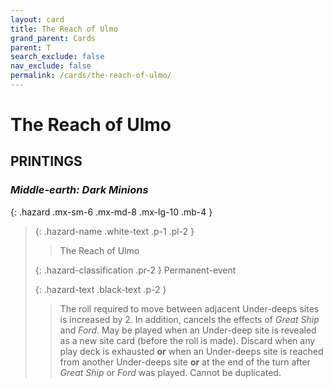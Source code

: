 ```yaml
---
layout: card
title: The Reach of Ulmo
grand_parent: Cards
parent: T
search_exclude: false
nav_exclude: false
permalink: /cards/the-reach-of-ulmo/
---
```


# The Reach of Ulmo


## PRINTINGS


### _Middle-earth: Dark Minions_

{: .hazard .mx-sm-6 .mx-md-8 .mx-lg-10 .mb-4 }
> {: .hazard-name .white-text .p-1 .pl-2 }
> > <div class="hazard-mp"></div>
> > <div class="card-name">The Reach of Ulmo</div>
>
> {: .hazard-classification .pr-2 }
> Permanent-event
>
> {: .hazard-text .black-text .p-2 }
> > The roll required to move between adjacent Under-deeps sites is increased by 2. In addition, cancels the effects of _Great Ship_ and _Ford_. May be played when an Under-deep site is revealed as a new site card (before the roll is made). Discard when any play deck is exhausted **or** when an Under-deeps site is reached from another Under-deeps site **or** at the end of the turn after _Great Ship_ or _Ford_ was played. Cannot be duplicated.  
>
